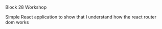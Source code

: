 Block 28 Workshop

Simple React application to show that I understand how the react router dom works
